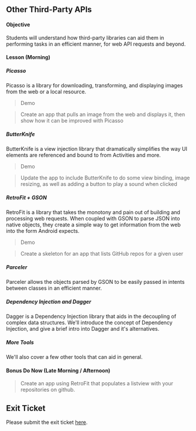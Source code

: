 ## Other Third-Party APIs

#### Objective

Students will understand how third-party libraries can aid them in performing tasks in an efficient manner, for web API requests and beyond.

#### Lesson (Morning)

##### Picasso

Picasso is a library for downloading, transforming, and displaying images from the web or a local resource.

> Demo

> Create an app that pulls an image from the web and displays it, then show how it can be improved with Picasso

##### ButterKnife

ButterKnife is a view injection library that dramatically simplifies the way UI elements are referenced and bound to from Activities and more.

> Demo

> Update the app to include ButterKnife to do some view binding, image resizing, as well as adding a button to play a sound when clicked

##### RetroFit + GSON

RetroFit is a library that takes the monotony and pain out of building and processing web requests. When coupled with GSON to parse JSON into native objects, they create a simple way to get information from the web into the form Android expects.

> Demo

> Create a skeleton for an app that lists GitHub repos for a given user

##### Parceler

Parceler allows the objects parsed by GSON to be easily passed in intents between classes in an efficient manner.

##### Dependency Injection and Dagger

Dagger is a Dependency Injection library that aids in the decoupling of complex data structures. We'll introduce the concept of Dependency Injection, and give a brief intro into Dagger and it's alternatives.

##### More Tools

We'll also cover a few other tools that can aid in general.

#### Bonus Do Now (Late Morning / Afternoon)

> Create an app using RetroFit that populates a listview with your repositories on github.

## Exit Ticket  
Please submit the exit ticket [here](https://docs.google.com/forms/d/1R2EKzGCiIkN4qSuIYPC-gR0kf__lGs_1wtji9JtXNt8/viewform).  
